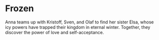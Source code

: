 # Frozen

Anna teams up with Kristoff, Sven, and Olaf to find her sister Elsa, whose icy powers have trapped their kingdom in eternal winter. Together, they discover the power of love and self-acceptance.
